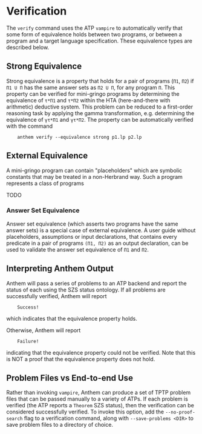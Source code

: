 # Verification
The `verify` command uses the ATP `vampire` to automatically verify that some form of equivalence holds between two programs, or between a program and a target language specification.
These equivalence types are described below.


## Strong Equivalence
Strong equivalence is a property that holds for a pair of programs (`Π1`, `Π2`) if `Π1 U Π` has the same answer sets as `Π2 U Π`, for any program `Π`.
This property can be verified for mini-gringo programs by determining the equivalence of `τ*Π1` and `τ*Π2` within the HTA (here-and-there with arithmetic) deductive system.
This problem can be reduced to a first-order reasoning task by applying the gamma transformation, e.g. determining the equivalence of `γτ*Π1` and `γτ*Π2`.
The property can be automatically verified with the command
```
    anthem verify --equivalence strong p1.lp p2.lp
```


## External Equivalence
A mini-gringo program can contain "placeholders" which are symbolic constants that may be treated in a non-Herbrand way.
Such a program represents a class of programs

TODO


### Answer Set Equivalence
Answer set equivalence (which asserts two programs have the same answer sets) is a special case of external equivalence.
A user guide without placeholders, assumptions or input declarations, that contains every predicate in a pair of programs `(Π1, Π2)` as an output declaration, can be used to validate the answer set equivalence of `Π1` and `Π2`.

## Interpreting Anthem Output
Anthem will pass a series of problems to an ATP backend and report the status of each using the SZS status ontology.
If all problems are successfully verified, Anthem will report
```
    Success!
```
which indicates that the equivalence property holds.

Otherwise, Anthem will report
```
    Failure!
```
indicating that the equivalence property could not be verified.
Note that this is NOT a proof that the equivalence property does not hold.


## Problem Files vs End-to-end Use
Rather than invoking `vampire`, Anthem can produce a set of TPTP problem files that can be passed manually to a variety of ATPs.
If each problem is verified (the ATP reports a `Theorem` SZS status), then the verification can be considered successfully verified.
To invoke this option, add the `--no-proof-search` flag to a verification command, along with `--save-problems <DIR>` to save problem files to a directory of choice.
